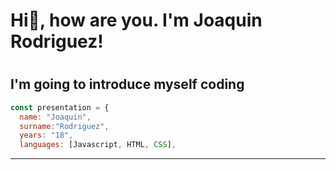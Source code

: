 <h1>Hi👋, how are you. I'm Joaquin Rodriguez!<h1>

<h2> I'm going to introduce myself coding </h2> 

```javascript
const presentation = {
  name: "Joaquin",
  surname:"Rodriguez",
  years: "18",
  languages: [Javascript, HTML, CSS],
```
---


